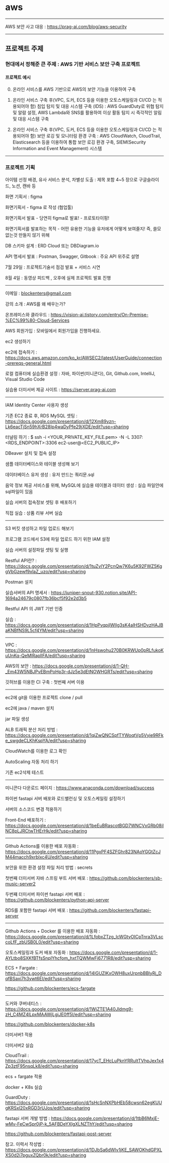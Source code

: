 # aws

---

AWS 보안 사고 대응 : https://prag-ai.com/blog/aws-security 

---

## 프로젝트 주제 

### 현대에서 정해준 큰 주제 : AWS 기반 서비스 보안 구축 프로젝트

#### 프로젝트 예시 ####

0. 온라인 서비스를 AWS 기반으로 AWS의 보안 기능을 이용하여 구축 

1. 온라인 서비스 구축 후(VPC, 도커, ECS 등을 이용한 오토스케일링과 CI/CD 는 적용되어야 함)
   침입 탐지 및 대응 시스템 구축 (IDS) : AWS GuardDuty로 위협 탐지 및 알람 설정, AWS Lambda와 SNS를 활용하여 이상 활동 탐지 시 즉각적인 알림 및 대응 시스템 구축

2. 온라인 서비스 구축 후(VPC, 도커, ECS 등을 이용한 오토스케일링과 CI/CD 는 적용되어야 함)
   보안 로깅 및 모니터링 환경 구축 : AWS CloudWatch, CloudTrail, Elasticsearch 등을 이용하여 통합 보안 로깅 환경 구축, SIEM(Security Information and Event Management) 시스템 

---

### 프로젝트 기획

아이템 선정 배경, 유사 서비스 분석, 차별성 도출  : 제목 포함 4~5 장으로 구글슬라이드, 노션, 캔바 등 

화면 기획서 : figma

화면기획서 - figma 로 작성 (협업툴)

화면기획서 발표 - 당연히 figma로 발표!  - 프로토타이핑!

화면기획서를 발표하는 목적 - 어떤 유용한 기능을 유저에게 어떻게 보여줄지! 즉, 쓸모없는것 만들지 않기 위해

DB 스키마 설계 : ERD Cloud 또는 DBDiagram.io

API 명세서 발표 : Postman, Swagger, Gitbook : 주요 API 위주로 설명 

7월 29일 : 프로젝트기술서 점검 발표 + 서비스 시연 

8월 4일 : 동영상 피드백 ,  오후에 실제 프로젝트 발표 진행 

---

이메일 : blockenters@gmail.com

강의 소개 : AWS를 왜 배우는가? 

온프레미스와 클라우드 : https://vision-ai.tistory.com/entry/On-Premise-%EC%99%80-Cloud-Services

AWS 회원가입 : 모바일에서 회원가입을 진행하세요.

ec2 생성하기

ec2에 접속하기 : https://docs.aws.amazon.com/ko_kr/AWSEC2/latest/UserGuide/connection-prereqs-general.html

로컬 컴퓨터에 실습환경 설정 : 자바, 파이썬(미니콘다), Git, Github.com, IntelliJ, Visual Studio Code 

실습용 더미서버 제공 사이트 : https://server.prag-ai.com

---

IAM Identity Center 사용자 생성

기존 EC2 종료 후, RDS MySQL 셋팅 : https://docs.google.com/presentation/d/12Xm89yzn-Lk6eacTjSn59hXrB28Ip4waDyPfe29jXDE/edit?usp=sharing

터널링 하기 : $ ssh -i <YOUR_PRIVATE_KEY_FILE.pem> -N -L 3307:<RDS_ENDPOINT>:3306 ec2-user@<EC2_PUBLIC_IP>

DBeaver 설치 및 접속 설정

샘플 데이터베이스와 테이블 생성해 보기 

데이터베이스 유저 생성 : 유저 만드는 쿼리문.sql

음악 정보 제공 서비스를 위해, MySQL에 실습용 테이블과 데이터 생성 : 실습 파일안에 sql파일이 있음

실습 서버의 접속정보 셋팅 후 배포하기

직접 실습 : 상품 리뷰 서버 실습

---

S3 버킷 생성하고 파일 업로드 해보기 

프로그램 코드에서 S3에 파일 업로드 하기 위한 IAM 설정

실습 서버의 설정파일 셋팅 및 실행

Restful API란? : https://docs.google.com/presentation/d/1tuZvlY2PcnQw7K6u5K92FWZ5KggVbGzewf9xlaZ_uzo/edit?usp=sharing

Postman 설치

실습서버의 API 명세서 : https://juniper-snout-930.notion.site/API-1694a24679c0807fb36bcf5f92e2d3b5

Restful API 의 JWT 기반 인증

실습 : https://docs.google.com/presentation/d/1HpPvqpjlWIIg3sK4alHSHDvzHAJBaKNBfNS9L5cf4YM/edit?usp=sharing

---

VPC : https://docs.google.com/presentation/d/1nHswohu270B0KRWUp0pRLfukoKuUnKq-QeMlRapllFA/edit?usp=sharing

AWS의 보안 : https://docs.google.com/presentation/d/1-QH-_Em43W5NBJPvEBmPoHp3r-dJz5e3dEtNOWHGRTs/edit?usp=sharing

깃허브를 이용한 CI 구축 : 첫번째 서버 이용

---

ec2에 git을 이용한 프로젝트 clone / pull

ec2에 java / maven 설치

jar 파일 생성 

ALB 트래픽 분산 처리 방법 : https://docs.google.com/presentation/d/1qiZwQNCSpfTYWoqtVp5Vyie9RFke_swgdeCLKhKspYA/edit?usp=sharing

CloudWatch를 이용한 로그 확인 

AutoScaling 자동 처리 하기 

기존 ec2삭제 테스트

---

미니콘다 다운로드 페이지 : https://www.anaconda.com/download/success

파이썬 fastapi 서버 배포와 로드밸런싱 및 오토스케일링 설정하기

서버의 소스코드 변경 적용하기

Front-End 배포하기 : https://docs.google.com/presentation/d/1beEuBRascotBGD7WNCVxGRb08ilNC8pLJRCtwTHErHk/edit?usp=sharing

---

Github Actions를 이용한 배포 자동화 : https://docs.google.com/presentation/d/11PgxPF4SZFGhr823NAoYGGtZcJM44macch9xrbIxc4U/edit?usp=sharing

보안을 위한 환경 설정 파일 처리 방법 : secrets

첫번째 더미서버 자바 스프링 부트 서버 배포 : https://github.com/blockenters/sb-music-server2

두번쨰 더미서버 파이썬 fastapi 서버 배포 : https://github.com/blockenters/python-api-server

RDS를 포함한 fastapi 서버 배포 : https://github.com/blockenters/fastapi-server

---

Github Actions + Docker 를 이용한 배포 자동화 : https://docs.google.com/presentation/d/1LfobxZTzg_lcWGtyOICpTnra3VLsccoLfF_zbUSB0L0/edit?usp=sharing

오토스케일링과 도커 배포 자동화 : https://docs.google.com/presentation/d/1-AYLtbo8SXKfBTfsSnplYhcfom_hxtTQWMwFi6771R8/edit?usp=sharing

ECS + Fargate : https://docs.google.com/presentation/d/14lGUZIKxOWH8uxUrpnbBBlyRj_DqfBSaxi7h3ywt6EI/edit?usp=sharing

https://github.com/blockenters/ecs-fargate 


---

도커와 쿠버네티스 : https://docs.google.com/presentation/d/1WjZTE1A40Jldmg9-zH_C4MZ4lLpxMAAWjLgiJE0ff5I/edit?usp=sharing

https://github.com/blockenters/docker-k8s

더미서버1 적용

더미서버2 실습

CloudTrail : https://docs.google.com/presentation/d/17ycT_EHcLuPknYRRuItTVhpJex1x4Zp3ztF95nsqLk8/edit?usp=sharing

ecs + fargate 적용 

docker + K8s 실습 

GuardDuty : https://docs.google.com/presentation/d/1sHcSnNXPbHEb58cwsn62egKUUgKRSxl20xRGD3rUJos/edit?usp=sharing

fastapi 서버 개발 방법 : https://docs.google.com/presentation/d/1tbB6MxjE-wMv-FeCwSpr0jP-k_5AFBDeYXlgXLNZThY/edit?usp=sharing

https://github.com/blockenters/fastapi-post-server

참고. 이력서 작성법 : https://docs.google.com/presentation/d/1DJbSa6dWlv1jKE_SAWOKhdGPXLXS0d2i7pguxZQbr0k/edit?usp=sharing


